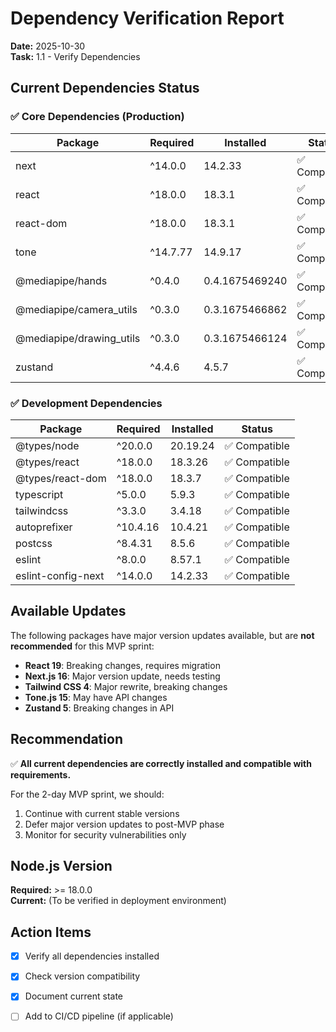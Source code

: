 # Dependency Verification Report
**Date:** 2025-10-30  
**Task:** 1.1 - Verify Dependencies

## Current Dependencies Status

### ✅ Core Dependencies (Production)
| Package | Required | Installed | Status |
|---------|----------|-----------|--------|
| next | ^14.0.0 | 14.2.33 | ✅ Compatible |
| react | ^18.0.0 | 18.3.1 | ✅ Compatible |
| react-dom | ^18.0.0 | 18.3.1 | ✅ Compatible |
| tone | ^14.7.77 | 14.9.17 | ✅ Compatible |
| @mediapipe/hands | ^0.4.0 | 0.4.1675469240 | ✅ Compatible |
| @mediapipe/camera_utils | ^0.3.0 | 0.3.1675466862 | ✅ Compatible |
| @mediapipe/drawing_utils | ^0.3.0 | 0.3.1675466124 | ✅ Compatible |
| zustand | ^4.4.6 | 4.5.7 | ✅ Compatible |

### ✅ Development Dependencies
| Package | Required | Installed | Status |
|---------|----------|-----------|--------|
| @types/node | ^20.0.0 | 20.19.24 | ✅ Compatible |
| @types/react | ^18.0.0 | 18.3.26 | ✅ Compatible |
| @types/react-dom | ^18.0.0 | 18.3.7 | ✅ Compatible |
| typescript | ^5.0.0 | 5.9.3 | ✅ Compatible |
| tailwindcss | ^3.3.0 | 3.4.18 | ✅ Compatible |
| autoprefixer | ^10.4.16 | 10.4.21 | ✅ Compatible |
| postcss | ^8.4.31 | 8.5.6 | ✅ Compatible |
| eslint | ^8.0.0 | 8.57.1 | ✅ Compatible |
| eslint-config-next | ^14.0.0 | 14.2.33 | ✅ Compatible |

## Available Updates

The following packages have major version updates available, but are **not recommended** for this MVP sprint:

- **React 19**: Breaking changes, requires migration
- **Next.js 16**: Major version update, needs testing
- **Tailwind CSS 4**: Major rewrite, breaking changes
- **Tone.js 15**: May have API changes
- **Zustand 5**: Breaking changes in API

## Recommendation

✅ **All current dependencies are correctly installed and compatible with requirements.**

For the 2-day MVP sprint, we should:
1. Continue with current stable versions
2. Defer major version updates to post-MVP phase
3. Monitor for security vulnerabilities only

## Node.js Version

**Required:** >= 18.0.0  
**Current:** (To be verified in deployment environment)

## Action Items

- [x] Verify all dependencies installed
- [x] Check version compatibility
- [x] Document current state
- [ ] Add to CI/CD pipeline (if applicable)

